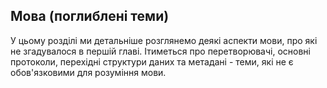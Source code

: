 ## Мова (поглиблені теми)

У цьому розділі ми детальніше розглянемо деякі аспекти мови, про які не згадувалося в першій главі. Ітиметься про перетворювачі, основні протоколи, перехідні структури даних та метадані - теми, які не є обов'язковими для розуміння мови.
